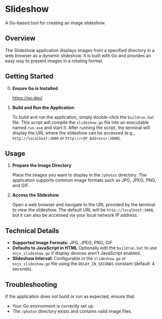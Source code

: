 # Slideshow

A Go-based tool for creating an image slideshow.

## Overview

The Slideshow application displays images from a specified directory in a web browser as a dynamic slideshow. It is built with Go and provides an easy way to present images in a rotating format.

## Getting Started

0. **Ensure Go is Installed**

   https://go.dev/

1. **Build and Run the Application**

   To build and run the application, simply double-click the `buildrun.bat` file. This script will compile the `slideshow.go` file into an executable named `run.exe` and start it. After running the script, the terminal will display the URL where the slideshow can be accessed (e.g., `http://localhost:3000` or `http://<IP Address>:3000`).

## Usage

1. **Prepare the Image Directory**

   Place the images you want to display in the `/photos` directory. The application supports common image formats such as JPG, JPEG, PNG, and GIF.

2. **Access the Slideshow**

   Open a web browser and navigate to the URL provided by the terminal to view the slideshow. The default URL will be `http://localhost:3000`, but it can also be accessed via your local network IP address.

## Technical Details

- **Supported Image Formats:** JPG, JPEG, PNG, GIF
- **Defaults to JavaScript in HTML** Optionally edit the `buildrun.bat` to use `nojs_slideshow.go` if display devices aren't JavaScript enabled.
- **Slideshow Interval:** Configurable in the `slideshow.go` or `nojs_slideshow.go` file using the `DELAY_IN_SECONDS` constant (default: 4 seconds).

## Troubleshooting

If the application does not build or run as expected, ensure that:
- Your Go environment is correctly set up.
- The `/photos` directory exists and contains valid image files.
